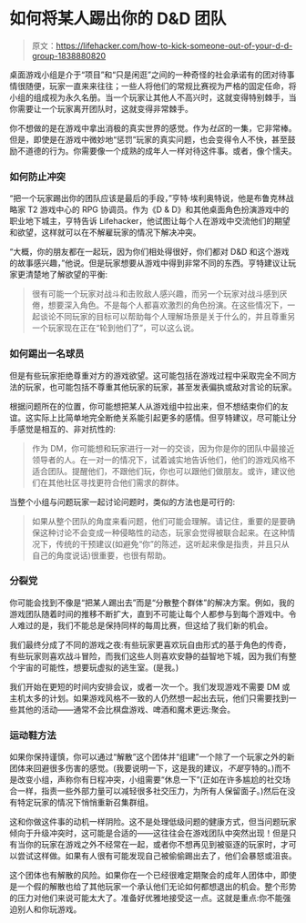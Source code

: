 # 如何将某人踢出你的 D&D 团队

> 原文：<https://lifehacker.com/how-to-kick-someone-out-of-your-d-d-group-1838880820>

桌面游戏小组是介于“项目”和“只是闲逛”之间的一种奇怪的社会承诺有的团对待事情很随便，玩家一直来来往往；一些人将他们的常规比赛视为严格的固定任命，将小组的组成视为永久名册。当一个玩家让其他人不高兴时，这就变得特别棘手，当你需要让一个玩家离开团队时，这就变得非常棘手。



你不想做的是在游戏中拿出消极的真实世界的感觉。作为*社区*的一集，它非常棒。但是，即使是在游戏中微妙地“惩罚”玩家的真实问题，也会变得令人不快，甚至鼓励不道德的行为。你需要像一个成熟的成年人一样对待这件事。或者，像个懦夫。

### 如何防止冲突

“把一个玩家踢出你的团队应该是最后的手段，”亨特·埃利奥特说，他是布鲁克林战略家 T2 游戏中心的 RPG 协调员。作为《D & D》和其他桌面角色扮演游戏中的职业地下城主，亨特告诉 Lifehacker，他试图让每个人在游戏中交流他们的期望和欲望，这样就可以在不解雇玩家的情况下解决冲突。

“大概，你的朋友都在一起玩，因为你们相处得很好，你们都对 D&D 和这个游戏的故事感兴趣，”他说。但是玩家想要从游戏中得到非常不同的东西。亨特建议让玩家更清楚地了解欲望的平衡:

> 很有可能一个玩家对战斗和击败敌人感兴趣，而另一个玩家对战斗感到厌倦，想要深入角色。不是每个人都喜欢激烈的角色扮演。在这些情况下，一起谈论不同玩家的目标可以帮助每个人理解场景是关于什么的，并且尊重另一个玩家现在正在“轮到他们了”，可以这么说。

### 如何踢出一名球员

但是有些玩家拒绝尊重对方的游戏欲望。这可能包括在游戏过程中采取完全不同方法的玩家，也可能包括不尊重其他玩家的玩家，甚至发表偏执或敌对言论的玩家。

根据问题所在的位置，你可能想把某人从游戏组中拉出来，但不想结束你们的友谊。这实际上比简单地完全断绝关系能引起更多的感情。但亨特建议，尽可能让分手感觉是相互的、非对抗性的:

> 作为 DM，你可能想和玩家进行一对一的交谈，因为你是你的团队中最接近领导者的人。在一对一的情况下，试着诚实地告诉他们，他们的游戏风格不适合团队。提醒他们，不跟他们玩，你也可以跟他们做朋友。或许，建议他们在其他社区寻找更符合他们需求的群体。

当整个小组与问题玩家一起讨论问题时，类似的方法也是可行的:

> 如果从整个团队的角度来看问题，他们可能会理解。请记住，重要的是要确保这种讨论不会变成一种侵略性的动态，玩家会觉得被联合起来。在这种情况下，传统的干预建议(如避免“你”的陈述，这听起来像是指责，并且只从自己的角度说话)很重要，也很有帮助。

### 分裂党

你可能会找到不像是“把某人踢出去”而是“分散整个群体”的解决方案。例如，我的游戏团队随着时间的推移不断扩大，直到不可能让每个人都参与到每个游戏中。令人难过的是，我们不能总是保持同样的每周比赛，但这给了我们新的机会。

我们最终分成了不同的游戏之夜:有些玩家更喜欢玩自由形式的基于角色的传奇，有些玩家则喜欢战斗冒险，而我们这些人则喜欢安静的益智地下城，因为我们有整个宇宙的可能性，想要玩虚拟的逃生室。(是我。)

我们开始在更短的时间内安排会议，或者一次一个。我们发现游戏不需要 DM 或主机太多的计划。如果游戏风格不一致的人仍然想一起出去玩，他们只需要找到一些其他的活动——通常不会比棋盘游戏、啤酒和魔术更远:聚会。

### 运动鞋方法

如果你保持谨慎，你可以通过“解散”这个团体并“组建”一个除了一个玩家之外的新团体来回避很多伤害的感觉。(我要说明一下，这是我的建议，*不是*亨特的。)而不是改变小组，声称你有日程冲突，小组需要“休息一下”(正如在许多尴尬的社交场合一样，指责一些外部力量可以减轻很多社交压力，为所有人保留面子。)然后在没有特定玩家的情况下悄悄重新召集群组。

这和你做这件事的动机一样阴险。这不是处理低级问题的健康方式，但当问题玩家倾向于升级冲突时，这可能是合适的——这往往会在游戏团队中突然出现！但是只有当你的玩家在游戏之外不经常在一起，或者你不想再见到被驱逐的玩家时，才可以尝试这样做。如果有人很有可能发现自己被偷偷踢出去了，他们会暴怒或沮丧。

这个团体也有解散的风险。如果你在一个已经很难定期聚会的成年人团体中，即使是一个假的解散也给了其他玩家一个承认他们无论如何都想退出的机会。整个形势的压力对他们来说可能太大了。准备好优雅地接受这一点。这就是重点:你不能强迫别人和你玩游戏。